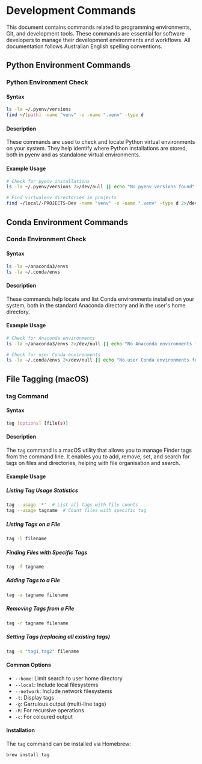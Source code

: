 # Development Commands

This document contains commands related to programming environments, Git, and development tools. These commands are essential for software developers to manage their development environments and workflows. All documentation follows Australian English spelling conventions.

## Python Environment Commands

### Python Environment Check

#### Syntax
```bash
ls -la ~/.pyenv/versions
find ~/[path] -name "venv" -o -name ".venv" -type d
```

#### Description
These commands are used to check and locate Python virtual environments on your system. They help identify where Python installations are stored, both in pyenv and as standalone virtual environments.

#### Example Usage
```bash
# Check for pyenv installations
ls -la ~/.pyenv/versions 2>/dev/null || echo "No pyenv versions found"

# Find virtualenv directories in projects
find ~/local/-PROJECTS-Dev -name "venv" -o -name ".venv" -type d 2>/dev/null
```

## Conda Environment Commands

### Conda Environment Check

#### Syntax
```bash
ls -la ~/anaconda3/envs
ls -la ~/.conda/envs
```

#### Description
These commands help locate and list Conda environments installed on your system, both in the standard Anaconda directory and in the user's home directory.

#### Example Usage
```bash
# Check for Anaconda environments
ls -la ~/anaconda3/envs 2>/dev/null || echo "No Anaconda environments found"

# Check for user Conda environments
ls -la ~/.conda/envs 2>/dev/null || echo "No user Conda environments found"
```

## File Tagging (macOS)

### tag Command

#### Syntax
```bash
tag [options] [file(s)]
```

#### Description
The `tag` command is a macOS utility that allows you to manage Finder tags from the command line. It enables you to add, remove, set, and search for tags on files and directories, helping with file organisation and search.

#### Example Usage

##### Listing Tag Usage Statistics
```bash
tag --usage '*'  # List all tags with file counts
tag --usage tagname  # Count files with specific tag
```

##### Listing Tags on a File
```bash
tag -l filename
```

##### Finding Files with Specific Tags
```bash
tag -f tagname
```

##### Adding Tags to a File
```bash
tag -a tagname filename
```

##### Removing Tags from a File
```bash
tag -r tagname filename
```

##### Setting Tags (replacing all existing tags)
```bash
tag -s "tag1,tag2" filename
```

#### Common Options
- `--home`: Limit search to user home directory
- `--local`: Include local filesystems
- `--network`: Include network filesystems
- `-t`: Display tags
- `-g`: Garrulous output (multi-line tags)
- `-R`: For recursive operations
- `-c`: For coloured output

#### Installation
The `tag` command can be installed via Homebrew:

```bash
brew install tag
```

